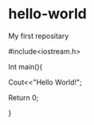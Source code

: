 # hello-world
My first repositary

#include<iostream.h>

Int main(){
   
   Cout<<"Hello World!";
    
   Return 0;

}
     
        


